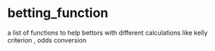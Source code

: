 # betting_function
 a list of functions to help bettors with different calculations like kelly criterion , odds conversion
